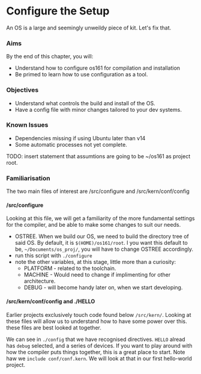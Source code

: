 # Configure the Setup

An OS is a large and seemingly unweildy piece of kit. Let's fix that.

### Aims
By the end of this chapter, you will:

* Understand how to configure os161 for compilation and installation
* Be primed to learn how to use configuration as a tool.

### Objectives
* Understand what controls the build and install of the OS.
* Have a config file with minor changes tailored to your dev systems.

### Known Issues
* Dependencies missing if using Ubuntu later than v14
* Some automatic processes not yet complete.

TODO: insert statement that assumtions are going to be ~/os161 as project root.

### Familiarisation

The two main files of interest are /src/configure and /src/kern/conf/config

#### /src/configure
Looking at this file, we will get a familiarity of the more fundamental
settings for the compiler, and be able to make some changes to suit
our needs. 

* OSTREE. When we build our OS, we need to build the directory tree of
said OS. By default, it is `$(HOME)/os161/root`. I you want this default to be,
`~/Documents/os_proj/`, you will have to change OSTREE accordingly.
* run this script with `./configure`
* note the other variables, at this stage, little more than a curiosity:
  * PLATFORM - related to the toolchain.
  * MACHINE - Would need to change if implimenting for other architecture.
  * DEBUG - will become handy later on, when we start developing.

#### /src/kern/conf/config and ./HELLO
Earlier projects exclusively touch code found below `/src/kern/`. Looking at
these files will allow us to understand how to have some power over this. these
files are best looked at together.

We can see in `./config` that we have recognised directives. `HELLO` alread has
`debug` selected, and a series of devices. If you want to play around with how
the compiler puts things together, this is a great place to start. Note haw we
`include conf/conf.kern`. We will look at that in our first hello-world project.
